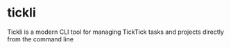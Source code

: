 # tickli
Tickli is a modern CLI tool for managing TickTick tasks and projects directly from the command line
